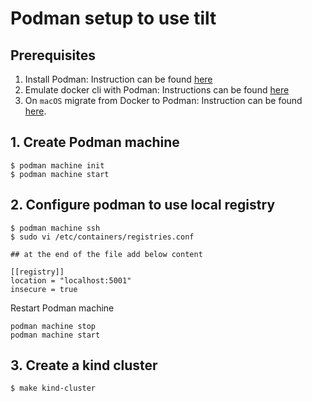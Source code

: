 # Podman setup to use tilt


## Prerequisites

1. Install Podman: Instruction can be found [here](https://podman.io/docs/installation)
2. Emulate docker cli with Podman: Instructions can be found [here](https://podman-desktop.io/docs/migrating-from-docker/emulating-docker-cli-with-podman)
3. On `macOS` migrate from Docker to Podman: Instruction can be found
 [here](https://podman-desktop.io/docs/migrating-from-docker/using-podman-mac-helper).

## 1. Create Podman machine

```shell
$ podman machine init
$ podman machine start
```

## 2. Configure podman to use local registry

```shell
$ podman machine ssh
$ sudo vi /etc/containers/registries.conf

## at the end of the file add below content

[[registry]]
location = "localhost:5001"
insecure = true
```
Restart Podman machine

```shell
podman machine stop
podman machine start
```

## 3. Create a kind cluster

```shell
$ make kind-cluster
```
